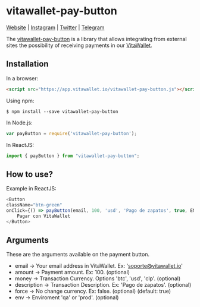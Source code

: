 # vitawallet-pay-button

[Website](https://vitawallet.io/) |
[Instagram](https://instagram.com/vitawallet) |
[Twitter](https://twitter.com/vitawallet) |
[Telegram](https://t.me/vitaio)

The [vitawallet-pay-button](https://app.vitawallet.io/) is a library that allows integrating from external sites the possibility of receiving payments in our [VitaWallet](https://app.vitawallet.io).

## Installation

In a browser:
```html
<script src="https://app.vitawallet.io/vitawallet-pay-button.js"></script>
```

Using npm:
```shell
$ npm install --save vitawallet-pay-button
```

In Node.js:
```js
var payButton = require('vitawallet-pay-button');
```

In ReactJS:
```js
import { payButton } from "vitawallet-pay-button";
```

## How to use?

Example in ReactJS:
```js
<Button
className="btn-green"
onClick={() => payButton(email, 100, 'usd', 'Pago de zapatos', true, ENV)}>
    Pagar con VitaWallet
</Button>
```

## Arguments

These are the arguments available on the payment button.

 * email -> Your email address in VitaWallet. Ex: 'soporte@vitawallet.io'
 * amount -> Payment amount. Ex: 100. (optional)
 * money -> Transaction Currency. Options 'btc', 'usd', 'clp'. (optional)
 * description -> Transaction Description. Ex: 'Pago de zapatos'. (optional)
 * force -> No change currency. Ex: false. (optional) (default: true)
 * env -> Enviroment 'qa' or 'prod'. (optional)
